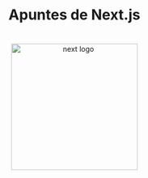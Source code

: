 <div align="center">
    <h1>Apuntes de Next.js</h1>
</div>


<p style="margin-top: 40px" align="center">
    <a href="https://nextjs.org/docs" target="blank">
        <img src="/Nextjs-logo.png" width="250" alt="next logo" />
    </a>
</p>
